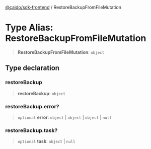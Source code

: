 [@caido/sdk-frontend](../index.md) / RestoreBackupFromFileMutation

# Type Alias: RestoreBackupFromFileMutation

> **RestoreBackupFromFileMutation**: `object`

## Type declaration

### restoreBackup

> **restoreBackup**: `object`

### restoreBackup.error?

> `optional` **error**: `object` \| `object` \| `object` \| `null`

### restoreBackup.task?

> `optional` **task**: `object` \| `null`
